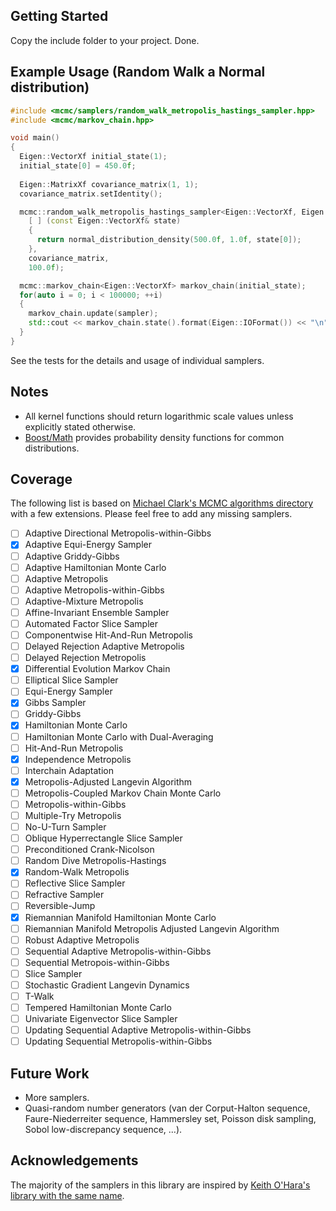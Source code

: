 ## Getting Started ##
Copy the include folder to your project. Done.

## Example Usage (Random Walk a Normal distribution) ##
```cpp
#include <mcmc/samplers/random_walk_metropolis_hastings_sampler.hpp>
#include <mcmc/markov_chain.hpp>

void main()
{
  Eigen::VectorXf initial_state(1);
  initial_state[0] = 450.0f;
  
  Eigen::MatrixXf covariance_matrix(1, 1);
  covariance_matrix.setIdentity();

  mcmc::random_walk_metropolis_hastings_sampler<Eigen::VectorXf, Eigen::MatrixXf> sampler(
    [ ] (const Eigen::VectorXf& state)
    {
      return normal_distribution_density(500.0f, 1.0f, state[0]);
    },
    covariance_matrix, 
    100.0f);

  mcmc::markov_chain<Eigen::VectorXf> markov_chain(initial_state);
  for(auto i = 0; i < 100000; ++i)
  {
    markov_chain.update(sampler);
    std::cout << markov_chain.state().format(Eigen::IOFormat()) << "\n";
  }
}
```
See the tests for the details and usage of individual samplers.

## Notes ##
- All kernel functions should return logarithmic scale values unless explicitly stated otherwise.
- [Boost/Math](https://www.boost.org/doc/libs/1_36_0/libs/math/doc/sf_and_dist/html/math_toolkit/dist/dist_ref/nmp.html#math.dist.pdf) provides probability density functions for common distributions.

## Coverage ##
The following list is based on [Michael Clark's MCMC algorithms directory](https://m-clark.github.io/docs/ld_mcmc/index_onepage.html) with a few extensions. Please feel free to add any missing samplers.
- [ ] Adaptive Directional Metropolis-within-Gibbs
- [x] Adaptive Equi-Energy Sampler
- [ ] Adaptive Griddy-Gibbs
- [ ] Adaptive Hamiltonian Monte Carlo
- [ ] Adaptive Metropolis
- [ ] Adaptive Metropolis-within-Gibbs
- [ ] Adaptive-Mixture Metropolis
- [ ] Affine-Invariant Ensemble Sampler
- [ ] Automated Factor Slice Sampler
- [ ] Componentwise Hit-And-Run Metropolis
- [ ] Delayed Rejection Adaptive Metropolis
- [ ] Delayed Rejection Metropolis
- [x] Differential Evolution Markov Chain
- [ ] Elliptical Slice Sampler
- [ ] Equi-Energy Sampler
- [x] Gibbs Sampler
- [ ] Griddy-Gibbs
- [x] Hamiltonian Monte Carlo
- [ ] Hamiltonian Monte Carlo with Dual-Averaging
- [ ] Hit-And-Run Metropolis
- [x] Independence Metropolis
- [ ] Interchain Adaptation
- [x] Metropolis-Adjusted Langevin Algorithm
- [ ] Metropolis-Coupled Markov Chain Monte Carlo
- [ ] Metropolis-within-Gibbs
- [ ] Multiple-Try Metropolis
- [ ] No-U-Turn Sampler
- [ ] Oblique Hyperrectangle Slice Sampler
- [ ] Preconditioned Crank-Nicolson
- [ ] Random Dive Metropolis-Hastings
- [x] Random-Walk Metropolis
- [ ] Reflective Slice Sampler
- [ ] Refractive Sampler
- [ ] Reversible-Jump
- [x] Riemannian Manifold Hamiltonian Monte Carlo
- [ ] Riemannian Manifold Metropolis Adjusted Langevin Algorithm
- [ ] Robust Adaptive Metropolis
- [ ] Sequential Adaptive Metropolis-within-Gibbs
- [ ] Sequential Metropois-within-Gibbs
- [ ] Slice Sampler
- [ ] Stochastic Gradient Langevin Dynamics
- [ ] T-Walk
- [ ] Tempered Hamiltonian Monte Carlo
- [ ] Univariate Eigenvector Slice Sampler
- [ ] Updating Sequential Adaptive Metropolis-within-Gibbs
- [ ] Updating Sequential Metropolis-within-Gibbs

## Future Work ##
- More samplers.
- Quasi-random number generators (van der Corput-Halton sequence, Faure-Niederreiter sequence, Hammersley set, Poisson disk sampling, Sobol low-discrepancy sequence, ...).

## Acknowledgements ##
The majority of the samplers in this library are inspired by [Keith O'Hara's library with the same name](https://github.com/kthohr/mcmc).
